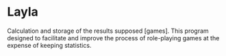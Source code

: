 # Layla
Calculation and storage of the results supposed [games]. This program designed to facilitate and improve the process of role-playing games at the expense of keeping statistics.
